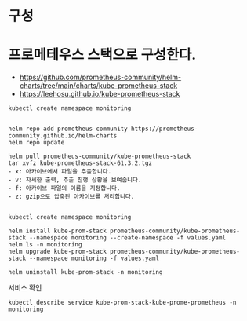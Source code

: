 # 구성

# 프로메테우스 스택으로 구성한다.
- https://github.com/prometheus-community/helm-charts/tree/main/charts/kube-prometheus-stack
- https://leehosu.github.io/kube-prometheus-stack

```
kubectl create namespace monitoring


helm repo add prometheus-community https://prometheus-community.github.io/helm-charts
helm repo update

helm pull prometheus-community/kube-prometheus-stack
tar xvfz kube-prometheus-stack-61.3.2.tgz 
- x: 아카이브에서 파일을 추출합니다.
- v: 자세한 출력, 추출 진행 상황을 보여줍니다.
- f: 아카이브 파일의 이름을 지정합니다.
- z: gzip으로 압축된 아카이브를 처리합니다.


kubectl create namespace monitoring

helm install kube-prom-stack prometheus-community/kube-prometheus-stack --namespace monitoring --create-namespace -f values.yaml
helm ls -n monitoring
helm upgrade kube-prom-stack prometheus-community/kube-prometheus-stack --namespace monitoring -f values.yaml

helm uninstall kube-prom-stack -n monitoring
```

서비스 확인
```
kubectl describe service kube-prom-stack-kube-prome-prometheus -n monitoring


```